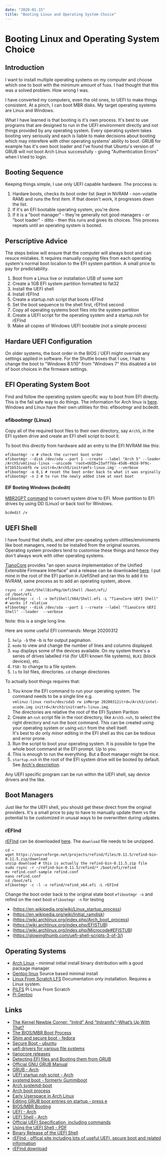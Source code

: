 ```yaml
---
date: "2020-01-15"
title: "Booting Linux and Operating System Choice"
---
```


<!-- markdownlint-disable MD025 -->
# Booting Linux and Operating System Choice
<!-- markdownlint-enable MD025 -->

## Introduction

I want to install multiple operating systems on my computer and choose which one to boot with the minimum amount of fuss.  I had thought that this was a solved problem.  How wrong I was.

I have converted my computers, even the old ones, to UEFI to make things consistent.  At a pinch, I can boot MBR disks.  My target operating systems are Linux and Windows.

What I have learned is that booting is it's own process.  It's best to use programs that are designed to run in the UEFI environment directly and not things provided by any operating system.  Every operating system takes booting very seriously and each is liable to make decisions about booting which may interefere with other operating systems' ability to boot.  GRUB for example has it's own boot loader and I've found that Ubuntu's version of GRUB will not boot Arch Linux successfully - giving "Authentication Errors" when I tried to login.

## Booting Sequence

Keeping things simple, I use only UEFI capable hardware.  The proccess is:

1. Hardare boots, checks its boot order list (kept in NVRAM - non-volatile RAM) and runs the first item.  If that doesn't work, it progresses down the list.
1. If it's an EFI bootable operating system, you're done.
1. If it is a "boot manager" - they're generally not good managers - or "boot loader" - ditto - then this runs and gives its choices.  This process repeats until an operating system is booted.

## Perscriptive Advice

The steps below will ensure that the computer will always boot and can resuce mistakes.  It requires manually copying files from each operating system's normal boot localion to the EFI system partition.  A small price to pay for predictability.

1. Boot from a Linux live or installation USB of some sort
1. Create a 1GB EFI system partition formatted to fat32
1. Install the UEFI shell
1. Install rEFInd
1. Create a startup.nsh script that boots rEFInd
1. Set the boot sequence to the shell first, rEFInd second
1. Copy all operating systems boot files into the system partition
1. Create a UEFI script for the operating system and a startup.nsh for rEFInd
1. Make all copies of Windows UEFI bootable (not a simple process)

## Hardare UEFI Configuration

On older systems, the boot order in the BIOS / UEFI might override any settings applied in software.  For the Shuttle boxes that I use, I had to change the boot to "Windows 8.1/10" from "Windows 7" this disabled a lot of boot choices in the firmware settings.

## EFI Operating System Boot

Find and follow the operating system specific way to boot from EFI directly.  This is the fail safe way to do things.  The information for Arch linux is [here](https://wiki.archlinux.org/index.php/EFISTUB).  Windows and Linux have their own utilities for this: efibootmgr and bcdedit.

### efibootmgr (Linux)

Copy all of the required boot files to their own directory, say `Arch5`, in the EFI system drive and create an EFI shell script to boot it.  

To boot this directly from hardware add an entry to the EFI NVRAM like this:

```shell
efibootmgr -v # check the current boot order
efibootmgr --disk /dev/sda --part 1 --create --label "Arch 5" --loader /Arch5/vmlinuz-linux --unicode 'root=UUID=23aff7da-45d6-492d-9f9c-b71b531cebfb rw initrd=/Arch5/initramfs-linux.img' --verbose
efibootmgr -o 0,1 # reset the boot order back to what it was orginally
efibootmgr -n 2 # to run the newly added item at next boot
```

#### EIF Booting Windows (bcdedit)

[MBR2GPT command](https://docs.microsoft.com/en-us/windows/deployment/mbr-to-gpt) to convert system drive to EFI.  Move partition to EFI drives by using DD (Linux) or back tool for Windows.

```shell
bcdedit /v
```

## UEFI Shell

I have found that shells, and other pre-opeating system utilties/enviroments like boot managers, need to be installed from the original sources.  Operating system providers tend to customise these things and hence they don't always work with other operating systems.

[TianoCore](https://www.tianocore.org/) provides "an open source implementation of the Unified Extensible Firmware Interface" and a release can be downloaded [here](https://github.com/tianocore/edk2/releases).  I put mine in the root of the EFI partion in /UefiShell and ran this to add it to NVRAM, same process as to add an operating system, above.

```shell
rsync -r /mnt/ShellBinPkg/UefiShell /boot/efi/
cd /boot/efi
efibootmgr -c -l -v UefiShell/X64/Shell.efi -L "TianoCore UEFI Shell" # works if relative 
efibootmgr --disk /dev/sda --part 1 --create --label "TianoCore UEFI Shell" --loader  --verbose
```

Note: this is a single long line.

Here are some useful EFI commands:
Merge 20200312
1. `help -b` the -b is for output pagination.
1. `mode` to view and change the number of lines and columns displayed.
1. `map` displays some of the devices available.  On my system there's a series of drives labelled `FS0` (for UEFI known file systems), `BLK1` (block devices), etc.
1. `FS0:` to change to a file system.
1. `ls` to list files, directories.  `cd` change directories

To actually boot things requires that:

1. You know the EFI command to run your operating system.  The command needs to be a single line e.g.  
`vmlinuz-linux root=/dev/sda5 rw inMerge 20200312itrd=/Arch3/intel-ucode.img initrd=/Arch3/initramfs-linux.img`.  
The directories are relative the root of the EFI System Parition
1. Create an `nsh` script file in the root directory, like `Arch5.nsh`, to select the right directory and run the boot command.  This can be created using your operating system or using `edit` from the shell itself.  
It's best to do only minor editing in the EFI shell as this can be tedious and error prone.
1. Run the script to boot your operating system.  It is possible to type the whole boot command at the EFI prompt.  Up to you.
1. This is enough to run the everything.  But a Boot manager might be nice.
1. `startup.nsh` in the root of the EFI system drive will be booted by default.  See [Arch's description](https://wiki.archlinux.org/index.php/EFISTUB#Using_a_startup.nsh_script).

Any UEFI specific program can be run within the UEFI shell, say device drivers and the like.

## Boot Managers

Just like for the UEFI shell, you should get these direct from the original providers.  It's a small price to pay to have to manually update them vs the potential to be customized in unusal ways to be overwritten during udpates.

### rEFInd

[rEFInd](http://www.rodsbooks.com/refind/) can be downloaded [here](https://sourceforge.net/projects/refind/files/0.11.5/refind-bin-0.11.5.zip/download).  The `download` file needs to be unzipped.

```shell
cd ~
wget https://sourceforge.net/projects/refind/files/0.11.5/refind-bin-0.11.5.zip/download
unzip download # this is actually the refind-bin-0.11.5.zip file
sudo rsync -r ~/refind-bin-0.11.5/refind/* /boot/efi/refind
mv refind.conf-sample refind.conf
nano refind.conf
cd /boot/efi
efibootmgr -c -l -v refind/refind_x64.efi -L rEFInd
```

Change the boot order back to the original state boot `efibootmgr -o` and refind on the next boot `efibootmgr -n` for testing

<!-- markdownlint-disable MD034 -->
* (https://en.wikipedia.org/wiki/Linux_startup_process)
* (https://en.wikipedia.org/wiki/Initial_ramdisk)
* (https://wiki.archlinux.org/index.php/Arch_boot_process)
* (https://wiki.archlinux.org/index.php/EFISTUB)
* (https://wiki.archlinux.org/index.php/Microcode#EFISTUB)
* (https://glowingthumb.com/uefi-shell-scripts-3-of-3/)
<!-- markdownlint-enable MD034 -->

## Operating Systems

* [Arch Linux](https://www.archlinux.org/) - minimal initial install binary distribution with a good package manager
* [Gentoo linux](https://wiki.gentoo.org/wiki/Main_Page) Source based minimal install
* [Linux From Scratch LFS](http://www.linuxfromscratch.org/) Documentation only installation.  Requires a Linux system.
* [PiLFS](https://intestinate.com/pilfs/guide.html) Pi Linux From Scratch
* [Pi Gentoo](https://wiki.gentoo.org/wiki/Raspberry_Pi)

## Links

* [The Kernel Newbie Corner: "Initrd" And "Initramfs"–What’s Up With That?](https://www.linux.com/tutorials/kernel-newbie-corner-initrd-and-initramfs-whats/)
* [The BIOS/MBR Boot Process](https://neosmart.net/wiki/mbr-boot-process/)
* [Shim and secure boot - fedora](https://docs.fedoraproject.org/en-US/Fedora/18/html/UEFI_Secure_Boot_Guide/sect-UEFI_Secure_Boot_Guide-Implementation_of_UEFI_Secure_Boot-Shim.html)
* [Secure Boot - ubuntu](https://wiki.ubuntu.com/UEFI/SecureBoot)
* [uefi drivers for various file systems](https://efi.akeo.ie/)
* [tianocore releases](https://github.com/tianocore/edk2/releases)
* [Detecting EFI files and Booting them from GRUB](https://forum.manjaro.org/t/detecting-efi-files-and-booting-them-from-grub/38083)
* [Official GNU GRUB Manual](https://www.gnu.org/software/grub/manual/grub/grub.html#Installation)
* [GRUB - Arch](https://wiki.archlinux.org/index.php/GRUB)
* [UEFI startup.nsh script - Arch](https://wiki.archlinux.org/index.php/EFISTUB#Using_a_startup.nsh_script)
* [systemd boot - formerly Gummiboot](https://www.freedesktop.org/wiki/Software/systemd/systemd-boot/)
* [Arch systemd-boot](https://wiki.archlinux.org/index.php/Systemd-boot)
* [Arch boot process](https://wiki.archlinux.org/index.php/Arch_boot_process)
* [Early Userspace in Arch Linux](https://web.archive.org/web/20150430223035/http://archlinux.me/brain0/2010/02/13/early-userspace-in-arch-linux/)
* [Editing GRUB boot entries on startup - press e](https://www.cyberciti.biz/faq/grub-boot-into-single-user-mode/)
* [BIOS/MBR Booting](https://neosmart.net/wiki/mbr-boot-process/)
* [UEFI - Arch](https://wiki.archlinux.org/index.php/Unified_Extensible_Firmware_Interface)
* [UEFI Shell - Arch](https://wiki.archlinux.org/index.php/Unified_Extensible_Firmware_Interface#UEFI_Shell)
* [Official UEFI Specification, including commands](https://uefi.org/sites/default/files/resources/UEFI_Shell_2_2.pdf)
* [Using the UEFI Shell - PDF](https://uefi.org/sites/default/files/resources/Insyde_Using_the_UEFI_Shell.pdf)
* [Binary Release of the UEFI Shell](https://github.com/tianocore/edk2/releases)
* [rEFInd - offical site including lots of useful UEFI, secure boot and related information](http://www.rodsbooks.com/refind/)
* [rEFInd download](https://sourceforge.net/projects/refind/files/0.11.4/)

